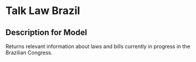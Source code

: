 # Talk Law Brazil 

## Description for Model

Returns relevant information about laws and bills currently in progress in the Brazilian Congress.

